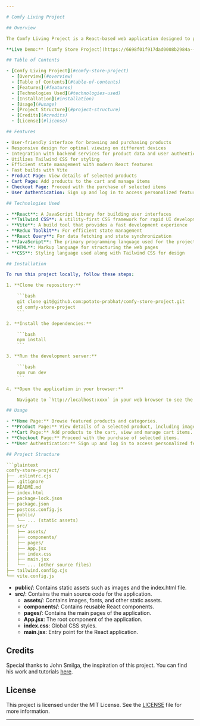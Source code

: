 ```yaml
---

# Comfy Living Project

## Overview

The Comfy Living Project is a React-based web application designed to provide a seamless online shopping experience. This project utilizes modern web development tools and libraries to ensure high performance and maintainability. Key features include a user-friendly interface, responsive design, efficient state management, and integration with backend services. The project also uses Tailwind CSS for styling, Redux Toolkit for state management, React Query for data fetching, and Vite for fast builds.

**Live Demo:** [Comfy Store Project](https://6698f01f917dad0008b2984a--comfyliving.netlify.app/)

## Table of Contents

- [Comfy Living Project](#comfy-store-project)
  - [Overview](#overview)
  - [Table of Contents](#table-of-contents)
  - [Features](#features)
  - [Technologies Used](#technologies-used)
  - [Installation](#installation)
  - [Usage](#usage)
  - [Project Structure](#project-structure)
  - [Credits](#credits)
  - [License](#license)

## Features

- User-friendly interface for browsing and purchasing products
- Responsive design for optimal viewing on different devices
- Integration with backend services for product data and user authentication
- Utilizes Tailwind CSS for styling
- Efficient state management with modern React features
- Fast builds with Vite
- Product Page: View details of selected products
- Cart Page: Add products to the cart and manage items
- Checkout Page: Proceed with the purchase of selected items
- User Authentication: Sign up and log in to access personalized features

## Technologies Used

- **React**: A JavaScript library for building user interfaces
- **Tailwind CSS**: A utility-first CSS framework for rapid UI development
- **Vite**: A build tool that provides a fast development experience
- **Redux Toolkit**: For efficient state management
- **React Query**: For data fetching and state synchronization
- **JavaScript**: The primary programming language used for the project
- **HTML**: Markup language for structuring the web pages
- **CSS**: Styling language used along with Tailwind CSS for design

## Installation

To run this project locally, follow these steps:

1. **Clone the repository:**

    ```bash
    git clone git@github.com:potato-prabhat/comfy-store-project.git
    cd comfy-store-project
    ```

2. **Install the dependencies:**

    ```bash
    npm install
    ```

3. **Run the development server:**

    ```bash
    npm run dev
    ```

4. **Open the application in your browser:**

    Navigate to `http://localhost:xxxx` in your web browser to see the application running.

## Usage

- **Home Page:** Browse featured products and categories.
- **Product Page:** View details of a selected product, including images, description, and price.
- **Cart Page:** Add products to the cart, view and manage cart items.
- **Checkout Page:** Proceed with the purchase of selected items.
- **User Authentication:** Sign up and log in to access personalized features.

## Project Structure

```plaintext
comfy-store-project/
├── .eslintrc.cjs
├── .gitignore
├── README.md
├── index.html
├── package-lock.json
├── package.json
├── postcss.config.js
├── public/
│   └── ... (static assets)
├── src/
│   ├── assets/
│   ├── components/
│   ├── pages/
│   ├── App.jsx
│   ├── index.css
│   ├── main.jsx
│   └── ... (other source files)
├── tailwind.config.cjs
└── vite.config.js
```

- **public/**: Contains static assets such as images and the index.html file.
- **src/**: Contains the main source code for the application.
  - **assets/**: Contains images, fonts, and other static assets.
  - **components/**: Contains reusable React components.
  - **pages/**: Contains the main pages of the application.
  - **App.jsx**: The root component of the application.
  - **index.css**: Global CSS styles.
  - **main.jsx**: Entry point for the React application.


## Credits

Special thanks to John Smilga, the inspiration of this project. You can find his work and tutorials [here](https://github.com/john-smilga).

## License

This project is licensed under the MIT License. See the [LICENSE](LICENSE) file for more information.

---
```

